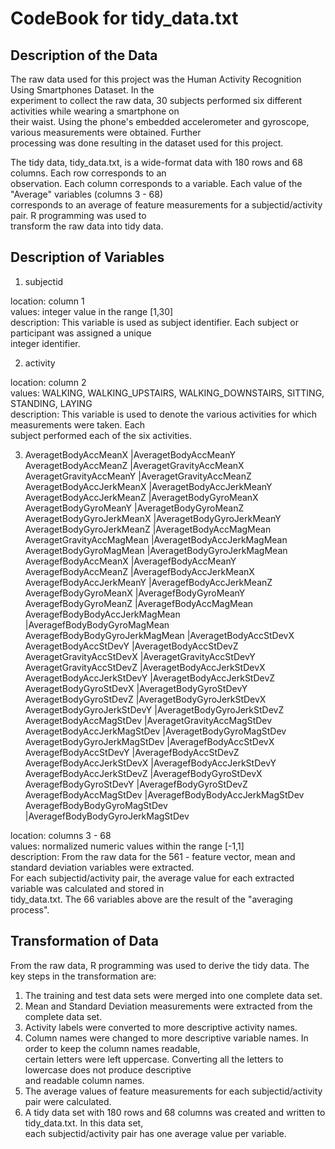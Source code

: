 
# CodeBook for tidy_data.txt  

## Description of the Data  

The raw data used for this project was the Human Activity Recognition Using Smartphones Dataset. In the  
experiment to collect the raw data, 30 subjects performed six different activities while wearing a smartphone on  
their waist. Using the phone's embedded accelerometer and gyroscope, various measurements were obtained. Further  
processing was done resulting in the dataset used for this project.  

The tidy data, tidy_data.txt, is a wide-format data with 180 rows and 68 columns. Each row corresponds to an   
observation. Each column corresponds to a variable. Each value of the "Average" variables (columns 3 - 68)  
corresponds to an average of feature measurements for a subjectid/activity pair. R programming was used to  
transform the raw data into tidy data.  

## Description of Variables  

1. subjectid  

location: column 1  
values: integer value in the range [1,30]  
description: This variable is used as subject identifier. Each subject or participant was assigned a unique  
integer identifier.  

2. activity  

location: column 2  
values: WALKING, WALKING_UPSTAIRS, WALKING_DOWNSTAIRS, SITTING, STANDING, LAYING    
description: This variable is used to denote the various activities for which measurements were taken. Each   
subject performed each of the six activities.  

3. AveragetBodyAccMeanX             |AveragetBodyAccMeanY            
   AveragetBodyAccMeanZ             |AveragetGravityAccMeanX         
   AveragetGravityAccMeanY          |AveragetGravityAccMeanZ        
   AveragetBodyAccJerkMeanX         |AveragetBodyAccJerkMeanY        
   AveragetBodyAccJerkMeanZ         |AveragetBodyGyroMeanX           
   AveragetBodyGyroMeanY            |AveragetBodyGyroMeanZ           
   AveragetBodyGyroJerkMeanX        |AveragetBodyGyroJerkMeanY       
   AveragetBodyGyroJerkMeanZ        |AveragetBodyAccMagMean          
   AveragetGravityAccMagMean        |AveragetBodyAccJerkMagMean      
   AveragetBodyGyroMagMean          |AveragetBodyGyroJerkMagMean     
   AveragefBodyAccMeanX             |AveragefBodyAccMeanY            
   AveragefBodyAccMeanZ             |AveragefBodyAccJerkMeanX        
   AveragefBodyAccJerkMeanY         |AveragefBodyAccJerkMeanZ        
   AveragefBodyGyroMeanX            |AveragefBodyGyroMeanY           
   AveragefBodyGyroMeanZ            |AveragefBodyAccMagMean          
   AveragefBodyBodyAccJerkMagMean   |AveragefBodyBodyGyroMagMean     
   AveragefBodyBodyGyroJerkMagMean  |AveragetBodyAccStDevX           
   AveragetBodyAccStDevY            |AveragetBodyAccStDevZ           
   AveragetGravityAccStDevX         |AveragetGravityAccStDevY        
   AveragetGravityAccStDevZ         |AveragetBodyAccJerkStDevX       
   AveragetBodyAccJerkStDevY        |AveragetBodyAccJerkStDevZ       
   AveragetBodyGyroStDevX           |AveragetBodyGyroStDevY          
   AveragetBodyGyroStDevZ           |AveragetBodyGyroJerkStDevX      
   AveragetBodyGyroJerkStDevY       |AveragetBodyGyroJerkStDevZ      
   AveragetBodyAccMagStDev          |AveragetGravityAccMagStDev      
   AveragetBodyAccJerkMagStDev      |AveragetBodyGyroMagStDev        
   AveragetBodyGyroJerkMagStDev     |AveragefBodyAccStDevX           
   AveragefBodyAccStDevY            |AveragefBodyAccStDevZ           
   AveragefBodyAccJerkStDevX        |AveragefBodyAccJerkStDevY       
   AveragefBodyAccJerkStDevZ        |AveragefBodyGyroStDevX          
   AveragefBodyGyroStDevY           |AveragefBodyGyroStDevZ          
   AveragefBodyAccMagStDev          |AveragefBodyBodyAccJerkMagStDev 
   AveragefBodyBodyGyroMagStDev     |AveragefBodyBodyGyroJerkMagStDev
   
location: columns 3 - 68  
values: normalized numeric values within the range [-1,1]   
description: From the raw data for the 561 - feature vector, mean and standard deviation variables were extracted.  
For each subjectid/activity pair, the average value for each extracted variable was calculated and stored in   
tidy_data.txt. The 66 variables above are the result of the "averaging process".  

## Transformation of Data  

From the raw data, R programming was used to derive the tidy data. The key steps in the transformation are:  

1. The training and test data sets were merged into one complete data set.   
2. Mean and Standard Deviation measurements were extracted from the complete data set.  
3. Activity labels were converted to more descriptive activity names.   
4. Column names were changed to more descriptive variable names. In order to keep the column names readable,   
certain letters were left uppercase. Converting all the letters to lowercase does not produce descriptive  
and readable column names.   
5. The average values of feature measurements for each subjectid/activity pair were calculated.  
6. A tidy data set with 180 rows and 68 columns was created and written to tidy_data.txt. In this data set,   
each subjectid/activity pair has one average value per variable.   

